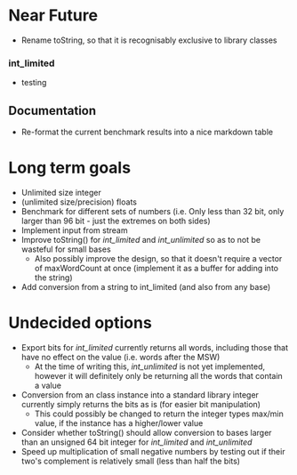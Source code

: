 # Near Future

- Rename toString, so that it is recognisably exclusive to library classes

### int_limited

- testing

## Documentation

- Re-format the current benchmark results into a nice markdown table

# Long term goals

- Unlimited size integer
- (unlimited size/precision) floats
- Benchmark for different sets of numbers (i.e. Only less than 32 bit, only larger than 96 bit - just the extremes on both sides)
- Implement input from stream
- Improve toString() for *int_limited* and *int_unlimited* so as to not be wasteful for small bases
  - Also possibly improve the design, so that it doesn't require a vector of maxWordCount at once (implement it as a buffer for adding into the string)
- Add conversion from a string to int_limited (and also from any base)

# Undecided options

- Export bits for *int_limited* currently returns all words, including those that have no effect on the value (i.e. words after the MSW)
  - At the time of writing this, *int_unlimited* is not yet implemented, however it will definitely only be returning all the words that contain a value
- Conversion from an class instance into a standard library integer currently simply returns the bits as is (for easier bit manipulation)
  - This could possibly be changed to return the integer types max/min value, if the instance has a higher/lower value
- Consider whether toString() should allow conversion to bases larger than an unsigned 64 bit integer for *int_limited* and *int_unlimited*
- Speed up multiplication of small negative numbers by testing out if their two's complement is relatively small (less than half the bits)
